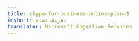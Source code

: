 ```yaml
---
title: skype-for-business-online-plan-1
inshort: تعریف نشده
translator: Microsoft Cognitive Services
---
```




